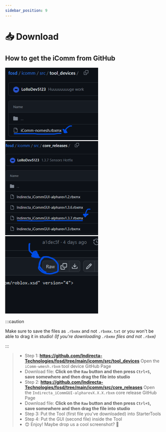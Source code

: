 ```yaml
---
sidebar_position: 9
---
```


# 📥 Download
## How to get the iComm from GitHub
<img alt="icomm" src="https://raw.githubusercontent.com/Indirecta-Technologies/fosd/main/icomm/media/icomm-step1.png" width="300px"/><img alt="icomm" src="https://raw.githubusercontent.com/Indirecta-Technologies/fosd/main/icomm/media/icomm-step2.png" width="300px"/><img alt="icomm" src="https://raw.githubusercontent.com/Indirecta-Technologies/fosd/main/icomm/media/github-getfile-1.png" width="300px"/>

:::caution

Make sure to save the files as `.rbxmx` and not `.rbxmx.txt` or you won't be able to drag it in studio!
*(If you're downloading `.rbxmx` files and not `.rbxm`)*

:::

> - Step 1: **https://github.com/Indirecta-Technologies/fosd/tree/main/icomm/src/tool_devices** Open the `iComm-wmesh.rbxm` tool device GitHub Page
> - Download file: **Click on the `Raw` button and then press `Ctrl+S`, save somewhere and then drag the file into studio**  
> - Step 2: **https://github.com/Indirecta-Technologies/fosd/tree/main/icomm/src/core_releases** Open the `Indirecta_iCommGUI-alpharevX.X.X.rbxm` core release GitHub Page
> - Download file: **Click on the `Raw` button and then press `Ctrl+S`, save somewhere and then drag the file into studio**  
> - Step 3: Put the Tool (first file you've downloaded) into StarterTools
> - Step 4: Put the GUI (second file) inside the Tool
> - 😊 Enjoy! Maybe drop us a cool screenshot? 🥸